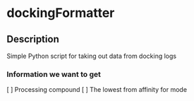 # dockingFormatter

## Description
Simple Python script for taking out data from docking logs

### Information we want to get 
[ ] Processing compound
[ ] The lowest from affinity for mode